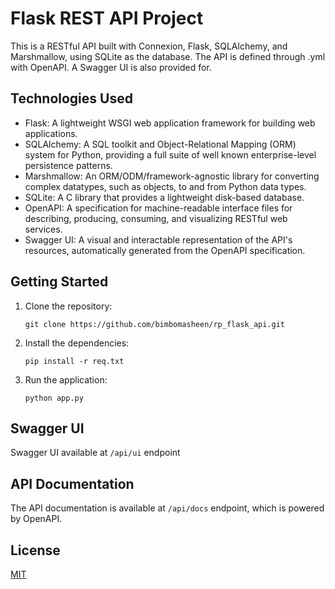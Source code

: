 # Flask REST API Project

This is a RESTful API built with Connexion, Flask, SQLAlchemy, and Marshmallow, using SQLite as the database. The API is defined through .yml with OpenAPI. A Swagger UI is also provided for.

## Technologies Used

- Flask: A lightweight WSGI web application framework for building web applications.
- SQLAlchemy: A SQL toolkit and Object-Relational Mapping (ORM) system for Python, providing a full suite of well known enterprise-level persistence patterns.
- Marshmallow: An ORM/ODM/framework-agnostic library for converting complex datatypes, such as objects, to and from Python data types.
- SQLite: A C library that provides a lightweight disk-based database.
- OpenAPI: A specification for machine-readable interface files for describing, producing, consuming, and visualizing RESTful web services.
- Swagger UI: A visual and interactable representation of the API's resources, automatically generated from the OpenAPI specification.

## Getting Started

1. Clone the repository:

   ```
   git clone https://github.com/bimbomasheen/rp_flask_api.git
   ```

2. Install the dependencies:

   ```
   pip install -r req.txt
   ```

3. Run the application:
   ```
   python app.py
   ```

## Swagger UI

Swagger UI available at `/api/ui` endpoint

## API Documentation

The API documentation is available at `/api/docs` endpoint, which is powered by OpenAPI.

## License

[MIT](https://choosealicense.com/licenses/mit/)

